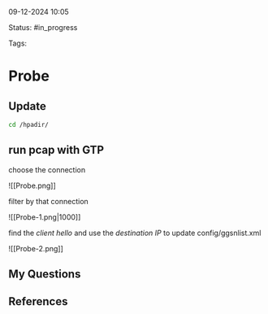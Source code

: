 

09-12-2024 10:05

Status: #in_progress

Tags:

# Probe

## Update 

 ``` bash
 cd /hpadir/
```
 
## run pcap with GTP

choose the connection

![[Probe.png]]

filter by that connection

![[Probe-1.png|1000]]

find the *client hello* and use the *destination IP*
to update config/ggsnlist.xml

![[Probe-2.png]]

## My Questions


## References

